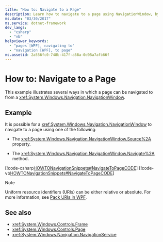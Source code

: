 ```yaml
---
title: "How to: Navigate to a Page"
description: Learn how to navigate to a page using NavigationWindow, by means of the included code examples in C# and Visual Basic.
ms.date: "03/30/2017"
ms.service: dotnet-framework
dev_langs: 
  - "csharp"
  - "vb"
helpviewer_keywords: 
  - "pages [WPF], navigating to"
  - "navigation [WPF], to page"
ms.assetid: 2a556fc0-748b-417f-a58a-0d05a7afb66f
---
```

# How to: Navigate to a Page

This example illustrates several ways in which a page can be navigated to from a <xref:System.Windows.Navigation.NavigationWindow>.

## Example

It is possible for a <xref:System.Windows.Navigation.NavigationWindow> to navigate to a page using one of the following:

- The <xref:System.Windows.Navigation.NavigationWindow.Source%2A> property.

- The <xref:System.Windows.Navigation.NavigationWindow.Navigate%2A> method.

[!code-csharp[HOWTONavigationSnippets#NavigateToPageCODE](~/samples/snippets/csharp/VS_Snippets_Wpf/HOWTONavigationSnippets/CSharp/MainWindow.xaml.cs#navigatetopagecode)]
[!code-vb[HOWTONavigationSnippets#NavigateToPageCODE](~/samples/snippets/visualbasic/VS_Snippets_Wpf/HOWTONavigationSnippets/visualbasic/mainwindow.xaml.vb#navigatetopagecode)]

> [!NOTE]
> Uniform resource identifiers (URIs) can be either relative or absolute. For more information, see [Pack URIs in WPF](pack-uris-in-wpf.md).

## See also

- <xref:System.Windows.Controls.Frame>
- <xref:System.Windows.Controls.Page>
- <xref:System.Windows.Navigation.NavigationService>
